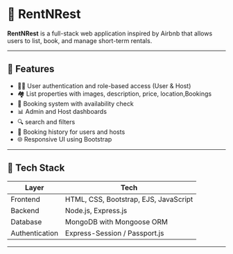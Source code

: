 # 🏡 RentNRest

**RentNRest** is a full-stack web application inspired by Airbnb that allows users to list, book, and manage short-term rentals.

---

## 🚀 Features

- 🧑‍💼 User authentication and role-based access (User & Host)
- 🏘️ List properties with images, description, price, location,Bookings
- 📅 Booking system with availability check
- 📊 Admin and Host dashboards
- 🔍 search and filters
- 🧾 Booking history for users and hosts
- 🌐 Responsive UI using Bootstrap

---

## 🧰 Tech Stack

| Layer          | Tech                                 |
|----------------|--------------------------------------|
| Frontend       | HTML, CSS, Bootstrap, EJS, JavaScript|
| Backend        | Node.js, Express.js                  |
| Database       | MongoDB with Mongoose ORM            |
| Authentication | Express-Session / Passport.js      |


---
